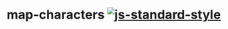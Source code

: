 map-characters [![js-standard-style](https://img.shields.io/badge/code%20style-standard-brightgreen.svg?style=flat)](https://github.com/feross/standard)
==============
